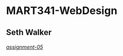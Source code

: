 # MART341-WebDesign
## Seth Walker

###### [assignment-05](https://sethwalker225.github.io/MART341-WebDesign/assignment-05)

